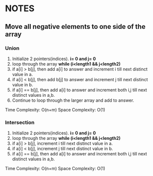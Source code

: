 # NOTES
## Move all negative elements to one side of the array

### Union
1. Initialize 2 pointers(indices). **i= 0 and j= 0**
2. loop through the array **while (i<length1 && j<length2)**
3. if a[i] > b[j], then add a[i] to answer and increment i till next distinct value in a.
4. if a[i] < b[j], then add b[j] to answer and increment j till next distinct value in b.
5. if a[i] == b[j], then add a[i] to answer and increment both i,j till next distinct values in a,b.
6. Continue to loop through the larger array and add to answer.

Time Complexity: O(n+m)
Space Complexity: O(1)

### Intersection
1. Initialize 2 pointers(indices). **i= 0 and j= 0**
2. loop through the array **while (i<length1 && j<length2)**
3. if a[i] > b[j], increment i till next distinct value in a.
4. if a[i] < b[j], increment j till next distinct value in b.
5. if a[i] == b[j], then add a[i] to answer and increment both i,j till next distinct values in a,b.

Time Complexity: O(n+m)
Space Complexity: O(1)

